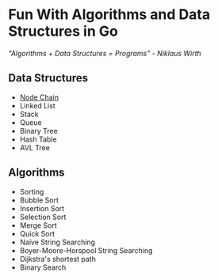 # Fun With Algorithms and Data Structures in Go

_"Algorithms + Data Structures = Programs" - Niklaus Wirth_

## Data Structures
* [Node Chain](node_chain)
* Linked List
* Stack
* Queue
* Binary Tree
* Hash Table
* AVL Tree

## Algorithms
* Sorting
* Bubble Sort
* Insertion Sort
* Selection Sort
* Merge Sort
* Quick Sort
* Naïve String Searching
* Boyer-Moore-Horspool String Searching
* Dijkstra's shortest path
* Binary Search
